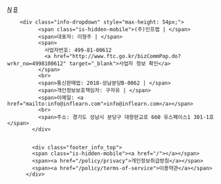 <div class="footer_bottom_right is-hidden-mobile">
          <a href="https://post.naver.com/inflearn" target="_blank"><i class="text">N</i></a>
          <a href="https://blog.naver.com/inflearn" target="_blank"><i class="text">B</i></a>
          <a href="https://www.instagram.com/inflearn__official" target="_blank"><i class="fab fa-instagram"></i></a>
          <a href="https://www.youtube.com/channel/UC0Y0T9JpgIBbyGDjvy9PbOg" target="_blank"><i class="fab fa-youtube"></i></a>
          <a href="https://www.facebook.com/inflearn" target="_blank"><i class="fab fa-facebook-f"></i></a>
        </div>

        <div class="info-dropdown" style="max-height: 54px;">
              <span class="is-hidden-mobile">(주)인프랩 | </span>
              <span>대표자: 이형주 | </span>
              <span>
                사업자번호: 499-81-00612 
                <a href="http://www.ftc.go.kr/bizCommPop.do?wrkr_no=4998100612" target="_blank">사업자 정보 확인</a>
              </span>
              <br>
              <span>통신판매업: 2018-성남분당B-0062 | </span>
              <span>개인정보보호책임자: 구자유 | </span>
              <span>이메일: <a href="mailto:info@inflearn.com">info@inflearn.com</a></span>
              <br>
              <span>주소: 경기도 성남시 분당구 대왕판교로 660 유스페이스1 301-1호</span>
            </div>


            <div class="footer_info_top">
            <span class="is-hidden-mobile"><a href="/"></a></span>  
            <span><a href="/policy/privacy">개인정보취급방침</a></span>
            <span><a href="/policy/terms-of-service">이용약관</a></span>
          </div>